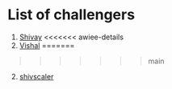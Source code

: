 # List of challengers
1. [Shivay](https://github.com/shivaylamba)
<<<<<<< awiee-details
2. [Vishal](https://github.com/Vishal-74)
=======
>>>>>>> main
2. [shivscaler](http://github.com/shivscaler)
